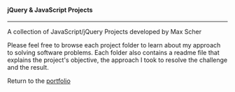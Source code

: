 #### jQuery & JavaScript Projects
***

A collection of JavaScript/jQuery Projects developed by Max Scher

Please feel free to browse each project folder to learn about my approach to solving software problems. Each folder also contains a readme file that explains the project's objective, the approach I took to resolve the challenge and the result. 

Return to the [portfolio](../../../../)
